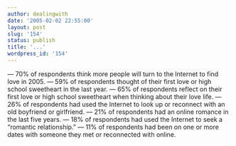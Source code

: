```yaml
---
author: dealingwith
date: '2005-02-02 22:55:00'
layout: post
slug: '154'
status: publish
title: '...'
wordpress_id: '154'
---
```


— 70% of respondents think more people will turn to the Internet to find love
in 2005. — 59% of respondents thought of their first love or high school
sweetheart in the last year. — 65% of respondents reflect on their first love
or high school sweetheart when thinking about their love life. — 26% of
respondents had used the Internet to look up or reconnect with an old
boyfriend or girlfriend. — 21% of respondents had an online romance in the
last five years. — 18% of respondents had used the Internet to seek a
“romantic relationship.” — 11% of respondents had been on one or more dates
with someone they met or reconnected with online.

